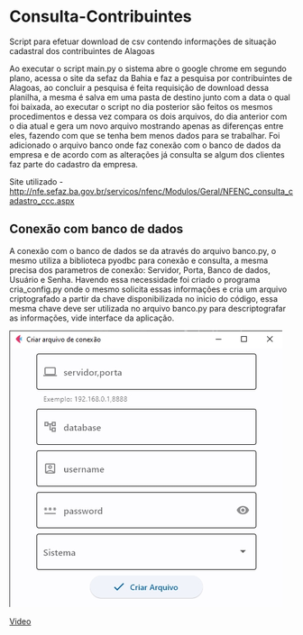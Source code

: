 # Consulta-Contribuintes
Script para efetuar download de csv contendo informações de situação cadastral dos contribuintes de Alagoas

Ao executar o script main.py o sistema abre o google chrome em segundo plano, acessa o site da sefaz da Bahia e faz a pesquisa por contribuintes de Alagoas, ao concluir a pesquisa é feita requisição de download dessa planilha, a mesma é salva em uma pasta de destino junto com a data o qual foi baixada, ao executar o script no dia posterior são feitos os mesmos procedimentos e dessa vez compara os dois arquivos, do dia anterior com o dia atual e gera um novo arquivo mostrando apenas as diferenças entre eles, fazendo com que se tenha bem menos dados para se trabalhar. Foi adicionado o arquivo banco onde faz conexão com o banco de dados da empresa e de acordo com as alterações já consulta se algum dos clientes faz parte do cadastro da empresa.

Site utilizado - http://nfe.sefaz.ba.gov.br/servicos/nfenc/Modulos/Geral/NFENC_consulta_cadastro_ccc.aspx

## Conexão com banco de dados
A conexão com o banco de dados se da através do arquivo banco.py, o mesmo utiliza a biblioteca pyodbc para conexão e consulta, a mesma precisa dos parametros de conexão: Servidor, Porta, Banco de dados, Usuário e Senha.
Havendo essa necessidade foi criado o programa cria_config.py onde o mesmo solicita essas informações e cria um arquivo criptografado a partir da chave disponibilizada no inicio do código, essa mesma chave deve ser utilizada no arquivo banco.py para descriptografar as informações, vide interface da aplicação.

[![Cria Config](imgs/Interface1.jpg "Cria Config")](https://github.com/Rafael-T-Santos/Consulta-Contribuintes/blob/main/cria_config.py)

[Video](https://youtu.be/oGeQqE0XEdw)